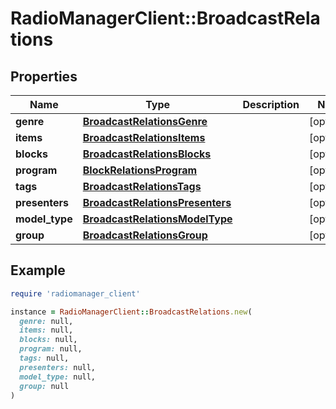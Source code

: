 # RadioManagerClient::BroadcastRelations

## Properties

| Name | Type | Description | Notes |
| ---- | ---- | ----------- | ----- |
| **genre** | [**BroadcastRelationsGenre**](BroadcastRelationsGenre.md) |  | [optional] |
| **items** | [**BroadcastRelationsItems**](BroadcastRelationsItems.md) |  | [optional] |
| **blocks** | [**BroadcastRelationsBlocks**](BroadcastRelationsBlocks.md) |  | [optional] |
| **program** | [**BlockRelationsProgram**](BlockRelationsProgram.md) |  | [optional] |
| **tags** | [**BroadcastRelationsTags**](BroadcastRelationsTags.md) |  | [optional] |
| **presenters** | [**BroadcastRelationsPresenters**](BroadcastRelationsPresenters.md) |  | [optional] |
| **model_type** | [**BroadcastRelationsModelType**](BroadcastRelationsModelType.md) |  | [optional] |
| **group** | [**BroadcastRelationsGroup**](BroadcastRelationsGroup.md) |  | [optional] |

## Example

```ruby
require 'radiomanager_client'

instance = RadioManagerClient::BroadcastRelations.new(
  genre: null,
  items: null,
  blocks: null,
  program: null,
  tags: null,
  presenters: null,
  model_type: null,
  group: null
)
```

